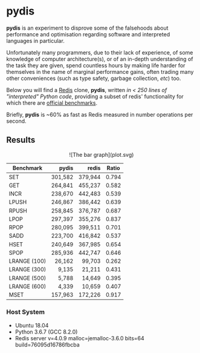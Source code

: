# pydis
**pydis** is an experiment to disprove some of the falsehoods about performance
and optimisation regarding software and interpreted languages in particular.

Unfortunately many programmers, due to their lack of experience, of some
knowledge of computer architecture(s), or of an in-depth understanding of the
task they are given, spend countless hours by making life harder for themselves
in the name of marginal performance gains, often trading many other conveniences
(such as type safety, garbage collection, *etc*) too.

Below you will find a [Redis](https://github.com/antirez/redis/) clone,
**pydis**, written *in < 250 lines of "interpreted" Python code*, providing a
subset of redis' functionality for which there are
[official benchmarks](https://redis.io/topics/benchmarks).

Briefly, **pydis** is ~60% as fast as Redis measured in number operations per
second.

## Results

<center>![The bar graph](plot.svg)</center>

Benchmark | pydis | redis | Ratio
--- | ---: | ---: | ---
SET | 301,582 | 379,944 | 0.794
GET | 264,841 | 455,237 | 0.582
INCR | 238,670 | 442,483 | 0.539
LPUSH | 246,867 | 386,442 | 0.639
RPUSH | 258,845 | 376,787 | 0.687
LPOP | 297,397 | 355,276 | 0.837
RPOP | 280,095 | 399,511 | 0.701
SADD | 223,700 | 416,842 | 0.537
HSET | 240,649 | 367,985 | 0.654
SPOP | 285,936 | 442,747 | 0.646
LRANGE (100) | 26,162 | 99,703 | 0.262
LRANGE (300) | 9,135 | 21,211 | 0.431
LRANGE (500) | 5,788 | 14,649 | 0.395
LRANGE (600) | 4,339 | 10,659 | 0.407
MSET | 157,963 | 172,226 | 0.917

### Host System
- Ubuntu 18.04
- Python 3.6.7 (GCC 8.2.0)
- Redis server v=4.0.9 malloc=jemalloc-3.6.0 bits=64 build=76095d16786fbcba
